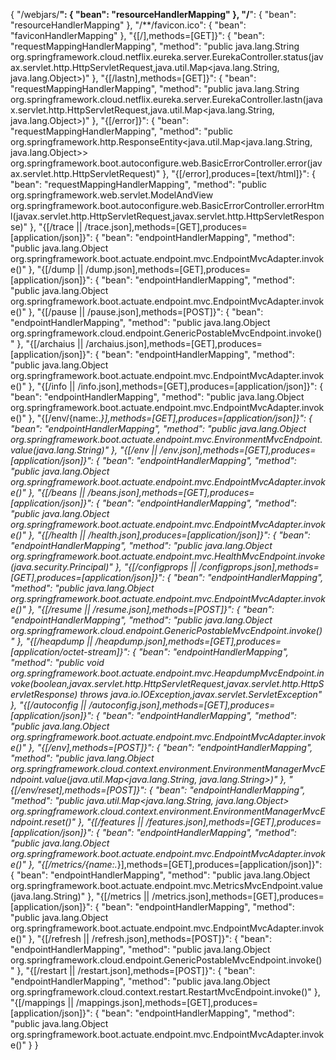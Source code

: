 {
	"/webjars/**": {
		"bean": "resourceHandlerMapping"
	},
	"/**": {
		"bean": "resourceHandlerMapping"
	},
	"/**/favicon.ico": {
		"bean": "faviconHandlerMapping"
	},
	"{[/],methods=[GET]}": {
		"bean": "requestMappingHandlerMapping",
		"method": "public java.lang.String org.springframework.cloud.netflix.eureka.server.EurekaController.status(javax.servlet.http.HttpServletRequest,java.util.Map<java.lang.String, java.lang.Object>)"
	},
	"{[/lastn],methods=[GET]}": {
		"bean": "requestMappingHandlerMapping",
		"method": "public java.lang.String org.springframework.cloud.netflix.eureka.server.EurekaController.lastn(javax.servlet.http.HttpServletRequest,java.util.Map<java.lang.String, java.lang.Object>)"
	},
	"{[/error]}": {
		"bean": "requestMappingHandlerMapping",
		"method": "public org.springframework.http.ResponseEntity<java.util.Map<java.lang.String, java.lang.Object>> org.springframework.boot.autoconfigure.web.BasicErrorController.error(javax.servlet.http.HttpServletRequest)"
	},
	"{[/error],produces=[text/html]}": {
		"bean": "requestMappingHandlerMapping",
		"method": "public org.springframework.web.servlet.ModelAndView org.springframework.boot.autoconfigure.web.BasicErrorController.errorHtml(javax.servlet.http.HttpServletRequest,javax.servlet.http.HttpServletResponse)"
	},
	"{[/trace || /trace.json],methods=[GET],produces=[application/json]}": {
		"bean": "endpointHandlerMapping",
		"method": "public java.lang.Object org.springframework.boot.actuate.endpoint.mvc.EndpointMvcAdapter.invoke()"
	},
	"{[/dump || /dump.json],methods=[GET],produces=[application/json]}": {
		"bean": "endpointHandlerMapping",
		"method": "public java.lang.Object org.springframework.boot.actuate.endpoint.mvc.EndpointMvcAdapter.invoke()"
	},
	"{[/pause || /pause.json],methods=[POST]}": {
		"bean": "endpointHandlerMapping",
		"method": "public java.lang.Object org.springframework.cloud.endpoint.GenericPostableMvcEndpoint.invoke()"
	},
	"{[/archaius || /archaius.json],methods=[GET],produces=[application/json]}": {
		"bean": "endpointHandlerMapping",
		"method": "public java.lang.Object org.springframework.boot.actuate.endpoint.mvc.EndpointMvcAdapter.invoke()"
	},
	"{[/info || /info.json],methods=[GET],produces=[application/json]}": {
		"bean": "endpointHandlerMapping",
		"method": "public java.lang.Object org.springframework.boot.actuate.endpoint.mvc.EndpointMvcAdapter.invoke()"
	},
	"{[/env/{name:.*}],methods=[GET],produces=[application/json]}": {
		"bean": "endpointHandlerMapping",
		"method": "public java.lang.Object org.springframework.boot.actuate.endpoint.mvc.EnvironmentMvcEndpoint.value(java.lang.String)"
	},
	"{[/env || /env.json],methods=[GET],produces=[application/json]}": {
		"bean": "endpointHandlerMapping",
		"method": "public java.lang.Object org.springframework.boot.actuate.endpoint.mvc.EndpointMvcAdapter.invoke()"
	},
	"{[/beans || /beans.json],methods=[GET],produces=[application/json]}": {
		"bean": "endpointHandlerMapping",
		"method": "public java.lang.Object org.springframework.boot.actuate.endpoint.mvc.EndpointMvcAdapter.invoke()"
	},
	"{[/health || /health.json],produces=[application/json]}": {
		"bean": "endpointHandlerMapping",
		"method": "public java.lang.Object org.springframework.boot.actuate.endpoint.mvc.HealthMvcEndpoint.invoke(java.security.Principal)"
	},
	"{[/configprops || /configprops.json],methods=[GET],produces=[application/json]}": {
		"bean": "endpointHandlerMapping",
		"method": "public java.lang.Object org.springframework.boot.actuate.endpoint.mvc.EndpointMvcAdapter.invoke()"
	},
	"{[/resume || /resume.json],methods=[POST]}": {
		"bean": "endpointHandlerMapping",
		"method": "public java.lang.Object org.springframework.cloud.endpoint.GenericPostableMvcEndpoint.invoke()"
	},
	"{[/heapdump || /heapdump.json],methods=[GET],produces=[application/octet-stream]}": {
		"bean": "endpointHandlerMapping",
		"method": "public void org.springframework.boot.actuate.endpoint.mvc.HeapdumpMvcEndpoint.invoke(boolean,javax.servlet.http.HttpServletRequest,javax.servlet.http.HttpServletResponse) throws java.io.IOException,javax.servlet.ServletException"
	},
	"{[/autoconfig || /autoconfig.json],methods=[GET],produces=[application/json]}": {
		"bean": "endpointHandlerMapping",
		"method": "public java.lang.Object org.springframework.boot.actuate.endpoint.mvc.EndpointMvcAdapter.invoke()"
	},
	"{[/env],methods=[POST]}": {
		"bean": "endpointHandlerMapping",
		"method": "public java.lang.Object org.springframework.cloud.context.environment.EnvironmentManagerMvcEndpoint.value(java.util.Map<java.lang.String, java.lang.String>)"
	},
	"{[/env/reset],methods=[POST]}": {
		"bean": "endpointHandlerMapping",
		"method": "public java.util.Map<java.lang.String, java.lang.Object> org.springframework.cloud.context.environment.EnvironmentManagerMvcEndpoint.reset()"
	},
	"{[/features || /features.json],methods=[GET],produces=[application/json]}": {
		"bean": "endpointHandlerMapping",
		"method": "public java.lang.Object org.springframework.boot.actuate.endpoint.mvc.EndpointMvcAdapter.invoke()"
	},
	"{[/metrics/{name:.*}],methods=[GET],produces=[application/json]}": {
		"bean": "endpointHandlerMapping",
		"method": "public java.lang.Object org.springframework.boot.actuate.endpoint.mvc.MetricsMvcEndpoint.value(java.lang.String)"
	},
	"{[/metrics || /metrics.json],methods=[GET],produces=[application/json]}": {
		"bean": "endpointHandlerMapping",
		"method": "public java.lang.Object org.springframework.boot.actuate.endpoint.mvc.EndpointMvcAdapter.invoke()"
	},
	"{[/refresh || /refresh.json],methods=[POST]}": {
		"bean": "endpointHandlerMapping",
		"method": "public java.lang.Object org.springframework.cloud.endpoint.GenericPostableMvcEndpoint.invoke()"
	},
	"{[/restart || /restart.json],methods=[POST]}": {
		"bean": "endpointHandlerMapping",
		"method": "public java.lang.Object org.springframework.cloud.context.restart.RestartMvcEndpoint.invoke()"
	},
	"{[/mappings || /mappings.json],methods=[GET],produces=[application/json]}": {
		"bean": "endpointHandlerMapping",
		"method": "public java.lang.Object org.springframework.boot.actuate.endpoint.mvc.EndpointMvcAdapter.invoke()"
	}
}